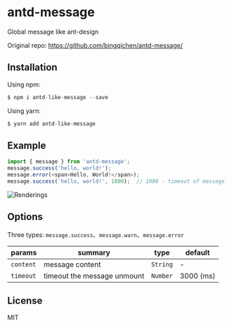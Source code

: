 # antd-message
Global message like ant-design

Original repo: https://github.com/bingqichen/antd-message/

## Installation
Using npm:
```javascript
$ npm i antd-like-message --save
```
Using yarn:
```javascript
$ yarn add antd-like-message
```

## Example
```javascript
import { message } from 'antd-message';
message.success('hello, world!');
message.error(<span>Hello, World!</span>);
message.success('hello, world!', 1000);  // 1000 - timeout of message
```
![Renderings](https://ooo.0o0.ooo/2017/03/20/58cfb9c34845f.png)

## Options
Three types: `message.success`、`message.warn`、`message.error`

params    | summary                     | type     | default
--------- | --------------------------- | -------- | ---------
`content` | message content             | `String` | -
`timeout` | timeout the message unmount | `Number` | 3000 (ms)

## License
MIT
